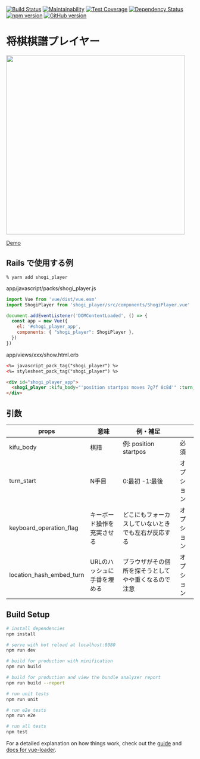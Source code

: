 [![Build Status](https://travis-ci.org/akicho8/shogi-player.svg?branch=master)](https://travis-ci.org/akicho8/shogi-player)
[![Maintainability](https://api.codeclimate.com/v1/badges/4de340004a69572e32a0/maintainability)](https://codeclimate.com/github/akicho8/shogi-player/maintainability)
[![Test Coverage](https://api.codeclimate.com/v1/badges/4de340004a69572e32a0/test_coverage)](https://codeclimate.com/github/akicho8/shogi-player/test_coverage)
[![Dependency Status](https://gemnasium.com/badges/github.com/akicho8/shogi-player.svg)](https://gemnasium.com/github.com/akicho8/shogi-player)
[![npm version](https://badge.fury.io/js/shogi_player.svg)](https://badge.fury.io/js/shogi_player)
[![GitHub version](https://badge.fury.io/gh/akicho8%2Fshogi-player.svg)](https://badge.fury.io/gh/akicho8%2Fshogi-player)

# 将棋棋譜プレイヤー

<p><a href="https://akicho8.github.io/shogi-player/"><img src="https://raw.github.com/akicho8/shogi-player/master/shogi-player.png" height="480" /></a></p>

[Demo](https://akicho8.github.io/shogi-player/)

## Rails で使用する例

```shell
% yarn add shogi_player
```

app/javascript/packs/shogi_player.js

```JavaScript
import Vue from 'vue/dist/vue.esm'
import ShogiPlayer from 'shogi_player/src/components/ShogiPlayer.vue'

document.addEventListener('DOMContentLoaded', () => {
  const app = new Vue({
    el: '#shogi_player_app',
    components: { "shogi_player": ShogiPlayer },
  })
})
```

app/views/xxx/show.html.erb

```html
<%= javascript_pack_tag("shogi_player") %>
<%= stylesheet_pack_tag("shogi_player") %>

<div id="shogi_player_app">
  <shogi_player :kifu_body="'position startpos moves 7g7f 8c8d'" :turn_start="-1"></shogi_player>
</div>
```

## 引数

| props                    | 意味                        | 例・補足                                             |            |
|--------------------------|-----------------------------|------------------------------------------------------|------------|
| kifu_body                | 棋譜                        | 例: position startpos                                | 必須       |
| turn_start               | N手目                       | 0:最初 -1:最後                                       | オプション |
| keyboard_operation_flag  | キーボード操作を充実させる  | どこにもフォーカスしていないときでも左右が反応する   | オプション |
| location_hash_embed_turn | URLのハッシュに手番を埋める | ブラウザがその個所を探そうとしてやや重くなるので注意 | オプション |


## Build Setup

```bash
# install dependencies
npm install

# serve with hot reload at localhost:8080
npm run dev

# build for production with minification
npm run build

# build for production and view the bundle analyzer report
npm run build --report

# run unit tests
npm run unit

# run e2e tests
npm run e2e

# run all tests
npm test
```

For a detailed explanation on how things work, check out the [guide](http://vuejs-templates.github.io/webpack/) and [docs for vue-loader](http://vuejs.github.io/vue-loader).
